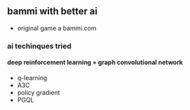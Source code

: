 ## bammi with better ai
* original game a bammi.com

### ai techinques tried
#### deep reinforcement learning + graph convolutional network
* q-learning
* A3C
* policy gradient
* PGQL
#
